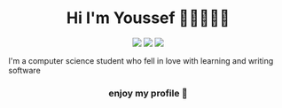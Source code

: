 
<h1 align="center">Hi I'm Youssef 👋🏻👨🏻‍💻</h1>
<p align="center">
    <a href="https://twitter.com/youssefsiam38"><img src="https://img.shields.io/badge/twitter-%231FA1F1?style=flat&logo=twitter&logoColor=white"/></a>
    <a href="https://www.linkedin.com/in/youssefsiam38"><img src="https://img.shields.io/badge/linkedin-%230177B5?style=flat&logo=linkedin&logoColor=white"/></a>
    <a href="https://www.instagram.com/youssefsiam38"><img src="https://img.shields.io/badge/instagram-%23E4415F?style=flat&logo=instagram&logoColor=white"/></a>
  </p>
  
  <!-- <img src="https://raw.githubusercontent.com/youssefsiam38/youssefsiam38/master/github-readme-photo.jpg" align="right" width="27%"/> -->

I'm a computer science student who fell in love with learning and writing software

<h3 align="center">enjoy my profile 🤗</h3>